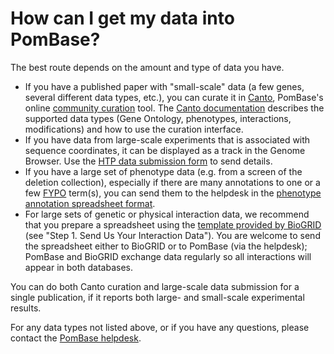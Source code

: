 # How can I get my data into PomBase?
<!-- pombase_categories: Data submission and formats -->

The best route depends on the amount and type of data you have.

-   If you have a published paper with "small-scale" data (a few genes,
    several different data types, etc.), you can curate it in
    [Canto](http://curation.pombase.org/pombe), PomBase's online
    [community curation](/community/fission-yeast-community-curation-project) tool.
    The [Canto documentation](http://curation.pombase.org/pombe/docs/index/) describes
    the supported data types (Gene Ontology, phenotypes, interactions,
    modifications) and how to use the curation interface.
-   If you have data from large-scale experiments that is associated
    with sequence coordinates, it can be displayed as a track in the
    Genome Browser. Use the [HTP data submission form](/submit-data/data-submission-form)
    to send details.
-   If you have a large set of phenotype data (e.g. from a screen of the
    deletion collection), especially if there are many annotations to
    one or a few
    [FYPO](/browse-curation/fission-yeast-phenotype-ontology) term(s),
    you can send them to the helpdesk in the 
    [phenotype annotation spreadsheet format](/documentation/phenotype-data-bulk-upload-format).
-   For large sets of genetic or physical interaction data, we recommend
    that you prepare a spreadsheet using the [template provided by BioGRID](http://wiki.thebiogrid.org/doku.php/contribute) 
    (see "Step 1. Send Us Your Interaction Data"). You are welcome to send
    the spreadsheet either to BioGRID or to PomBase (via the helpdesk);
    PomBase and BioGRID exchange data regularly so all interactions will
    appear in both databases.

You can do both Canto curation and large-scale data submission for a
single publication, if it reports both large- and small-scale
experimental results.

For any data types not listed above, or if you have any questions,
please contact the [PomBase helpdesk](mailto:helpdesk@pombase.org).

